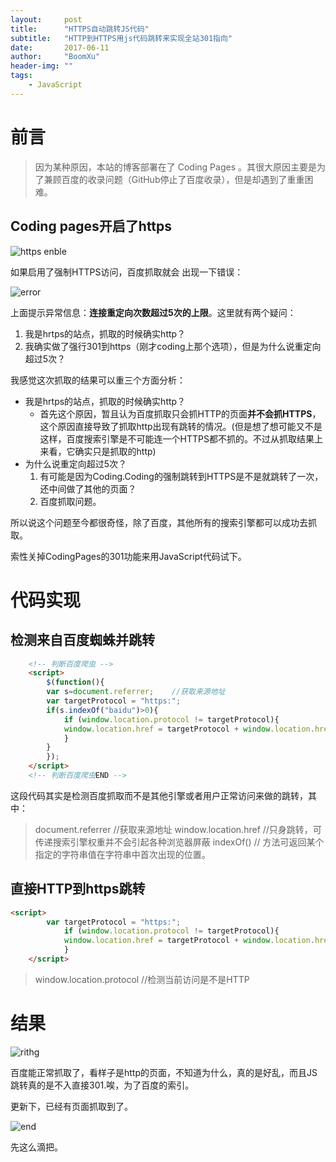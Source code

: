 ```yaml
---
layout:     post
title:      "HTTPS自动跳转JS代码"
subtitle:   "HTTP到HTTPS用js代码跳转来实现全站301指向"
date:       2017-06-11
author:     "BoomXu"
header-img: ""
tags:
    - JavaScript
---
```



# 前言

> 因为某种原因，本站的博客部署在了 Coding Pages 。其很大原因主要是为了兼顾百度的收录问题（GitHub停止了百度收录），但是却遇到了重重困难。

## Coding pages开启了https

![https enble](https://ooo.0o0.ooo/2017/06/11/593ce3f1da679.png)

 如果启用了强制HTTPS访问，百度抓取就会 出现一下错误：

![error](https://ooo.0o0.ooo/2017/06/11/593ce44b5bedb.png)
    
上面提示异常信息：**连接重定向次数超过5次的上限**。这里就有两个疑问：

1. 我是hrtps的站点，抓取的时候确实http？
2. 我确实做了强行301到https（刚才coding上那个选项），但是为什么说重定向超过5次？

我感觉这次抓取的结果可以重三个方面分析：

- 我是hrtps的站点，抓取的时候确实http？
    - 首先这个原因，暂且认为百度抓取只会抓HTTP的页面**并不会抓HTTPS**，这个原因直接导致了抓取http出现有跳转的情况。(但是想了想可能又不是这样，百度搜索引擎是不可能连一个HTTPS都不抓的。不过从抓取结果上来看，它确实只是抓取的http)
- 为什么说重定向超过5次？
    1. 有可能是因为Coding.Coding的强制跳转到HTTPS是不是就跳转了一次，还中间做了其他的页面？
    2. 百度抓取问题。

所以说这个问题至今都很奇怪，除了百度，其他所有的搜索引擎都可以成功去抓取。

索性关掉CodingPages的301功能来用JavaScript代码试下。

# 代码实现

## 检测来自百度蜘蛛并跳转

``` HTML
    <!-- 判断百度爬虫 -->
    <script>
        $(function(){
        var s=document.referrer;    //获取来源地址
        var targetProtocol = "https:";
        if(s.indexOf("baidu")>0){
            if (window.location.protocol != targetProtocol){
            window.location.href = targetProtocol + window.location.href.substring(window.location.protocol.length);  //跳转到HTTPs
            }
        }
        });
    </script>
    <!-- 判断百度爬虫END -->
```

这段代码其实是检测百度抓取而不是其他引擎或者用户正常访问来做的跳转，其中：
> document.referrer  //获取来源地址
> window.location.href  //只身跳转，可传递搜索引擎权重并不会引起各种浏览器屏蔽
> indexOf()  // 方法可返回某个指定的字符串值在字符串中首次出现的位置。

## 直接HTTP到https跳转
``` html
<script>
        var targetProtocol = "https:";
            if (window.location.protocol != targetProtocol){
            window.location.href = targetProtocol + window.location.href.substring(window.location.protocol.length);  //跳转到HTTPs
            }
    </script>
```

> window.location.protocol  //检测当前访问是不是HTTP

# 结果

![rithg](https://ooo.0o0.ooo/2017/06/11/593ce44b5bedb.png)

百度能正常抓取了，看样子是http的页面，不知道为什么，真的是好乱，而且JS跳转真的是不入直接301.唉，为了百度的索引。

更新下，已经有页面抓取到了。

![end](https://ooo.0o0.ooo/2017/06/11/593cea972b222.png)

先这么滴把。